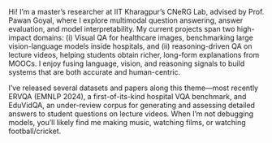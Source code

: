 Hi! I’m a master’s researcher at IIT Kharagpur’s CNeRG Lab, advised by Prof. Pawan Goyal, where I explore multimodal question answering, answer evaluation, and model interpretability. My current projects span two high-impact domains: (i) Visual QA for healthcare images, benchmarking large vision-language models inside hospitals, and (ii) reasoning-driven QA on lecture videos, helping students obtain richer, long-form explanations from MOOCs. I enjoy fusing language, vision, and reasoning signals to build systems that are both accurate and human-centric.

I’ve released several datasets and papers along this theme—most recently ERVQA (EMNLP 2024), a first-of-its-kind hospital VQA benchmark, and EduVidQA, an under-review corpus for generating and assessing detailed answers to student questions on lecture videos. When I’m not debugging models, you’ll likely find me making music, watching films, or watching football/cricket.
